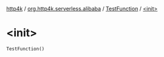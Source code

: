 [http4k](../../index.md) / [org.http4k.serverless.alibaba](../index.md) / [TestFunction](index.md) / [&lt;init&gt;](./-init-.md)

# &lt;init&gt;

`TestFunction()`